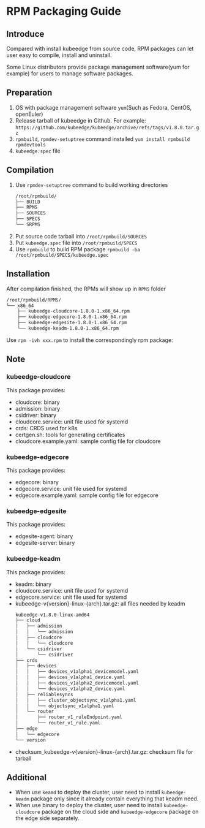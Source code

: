 # RPM Packaging Guide

## Introduce
Compared with install kubeedge from source code, RPM packages can let user easy to compile, install and uninstall.

Some Linux distributors provide package management software(yum for example) for users to manage software packages.

## Preparation
1. OS with package management software `yum`(Such as Fedora, CentOS, openEuler)
2. Release tarball of kubeedge in Github. For example: `https://github.com/kubeedge/kubeedge/archive/refs/tags/v1.8.0.tar.gz`
3. `rpmbuild`, `rpmdev-setuptree` command installed
    `yum install rpmbuild rpmdevtools`
4. `kubeedge.spec` file

## Compilation
1. Use `rpmdev-setuptree` command to build working directories
   ```bash
   /root/rpmbuild/
   ├── BUILD
   ├── RPMS
   ├── SOURCES
   ├── SPECS
   └── SRPMS
   ```
2. Put source code tarball into `/root/rpmbuild/SOURCES`
3. Put `kubeedge.spec` file into `/root/rpmbuild/SPECS`
4. Use `rpmbuild` to build RPM package
   `rpmbuild -ba /root/rpmbuild/SPECS/kubeedge.spec`

## Installation
After compilation finished, the RPMs will show up in `RPMS` folder
```bash
/root/rpmbuild/RPMS/
└── x86_64
    ├── kubeedge-cloudcore-1.8.0-1.x86_64.rpm
    ├── kubeedge-edgecore-1.8.0-1.x86_64.rpm
    ├── kubeedge-edgesite-1.8.0-1.x86_64.rpm
    └── kubeedge-keadm-1.8.0-1.x86_64.rpm
```

Use `rpm -ivh xxx.rpm` to install the correspondingly rpm package:

## Note

### kubeedge-cloudcore
This package provides:
- cloudcore: binary
- admission: binary
- csidriver: binary
- cloudcore.service: unit file used for systemd
- crds: CRDS used for k8s
- certgen.sh: tools for generating certificates
- cloudcore.example.yaml: sample config file for cloudcore

### kubeedge-edgecore
This package provides:
- edgecore: binary
- edgecore.service: unit file used for systemd
- edgecore.example.yaml: sample config file for edgecore

### kubeedge-edgesite
This package provides:
- edgesite-agent: binary
- edgesite-server: binary

### kubeedge-keadm
This package provides:
- keadm: binary
- cloudcore.service: unit file used for systemd
- edgecore.service: unit file used for systemd
- kubeedge-v{version}-linux-{arch}.tar.gz: all files needed by keadm
    ```bash
	kubeedge-v1.8.0-linux-amd64
	├── cloud
	│   ├── admission
	│   │   └── admission
	│   ├── cloudcore
	│   │   └── cloudcore
	│   └── csidriver
	│       └── csidriver
	├── crds
	│   ├── devices
	│   │   ├── devices_v1alpha1_devicemodel.yaml
	│   │   ├── devices_v1alpha1_device.yaml
	│   │   ├── devices_v1alpha2_devicemodel.yaml
	│   │   └── devices_v1alpha2_device.yaml
	│   ├── reliablesyncs
	│   │   ├── cluster_objectsync_v1alpha1.yaml
	│   │   └── objectsync_v1alpha1.yaml
	│   └── router
	│       ├── router_v1_ruleEndpoint.yaml
	│       └── router_v1_rule.yaml
	├── edge
	│   └── edgecore
	└── version
    ```
- checksum_kubeedge-v{version}-linux-{arch}.tar.gz: checksum file for tarball


## Additional
- When use `keamd` to deploy the cluster, user need to install `kubeedge-keadm` package only since it already contain everything that keadm need.
- When use binary to deploy the cluster, user need to install `kubeedge-cloudcore` package on the cloud side and `kubeedge-edgecore` package on the edge side separately.
